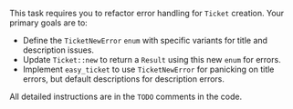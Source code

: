This task requires you to refactor error handling for `Ticket` creation. Your primary goals are to:

- Define the `TicketNewError` `enum` with specific variants for title and description issues.
- Update `Ticket::new` to return a `Result` using this new `enum` for errors.
- Implement `easy_ticket` to use `TicketNewError` for panicking on title errors, but default descriptions for description errors.
 
All detailed instructions are in the `TODO` comments in the code.
